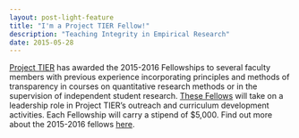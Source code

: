 ```yaml
---
layout: post-light-feature
title: "I'm a Project TIER Fellow!"
description: "Teaching Integrity in Empirical Research"
date: 2015-05-28
---
```

 
[Project TIER](http://www.haverford.edu/TIER/) has awarded the 2015-2016 Fellowships to several faculty members with previous experience incorporating principles and methods of transparency in courses on quantitative research methods or in the supervision of independent student research. [These Fellows](https://www.haverford.edu/project-tier/people/tier-faculty-fellows) will take on a leadership role in Project TIER’s outreach and curriculum development activities. Each Fellowship will carry a stipend of $5,000. Find out more about the 2015-2016 fellows [here](http://www.haverford.edu/TIER/people/tier_faculty_fellows/).